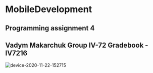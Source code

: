 # MobileDevelopment

## Programming assignment 4

## Vadym Makarchuk Group IV-72 Gradebook - IV7216

![device-2020-11-22-152715](https://user-images.githubusercontent.com/54179696/99905207-2d547580-2cd8-11eb-9e74-be0d9a49716c.gif)
